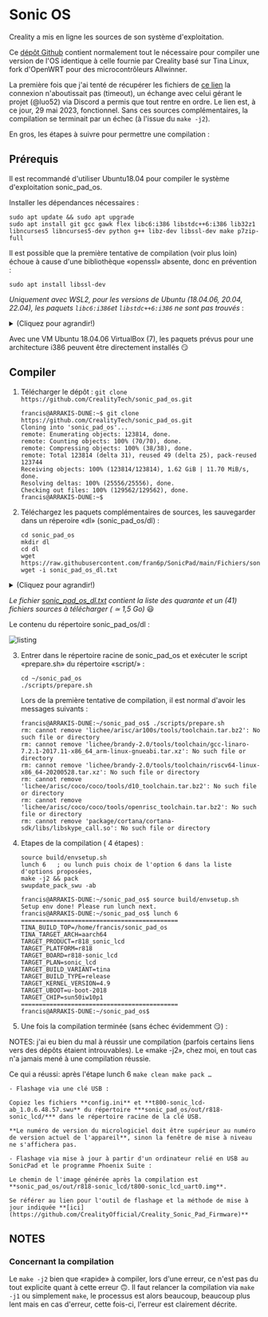 # Sonic OS

Creality a mis en ligne les sources de son système d'exploitation.

Ce [dépôt Github](https://github.com/CrealityTech/sonic_pad_os) contient normalement tout le nécessaire pour compiler une version de l'OS identique à celle fournie par Creality basé sur Tina Linux, fork d'OpenWRT pour des microcontrôleurs Allwinner.

La première fois que j'ai tenté de récupérer les fichiers de [ce lien](https://klipper.cxswyjy.com/download/sonic_dl/) la connexion n'aboutissait pas (timeout), un échange avec celui gérant le projet (@luo52) via Discord a permis que tout rentre en ordre. Le lien est, à ce jour, 29 mai 2023, fonctionnel. Sans ces sources complémentaires, la compilation se terminait par un échec (à l'issue du `make -j2`).

En gros, les étapes à suivre pour permettre une compilation :

## Prérequis

Il est recommandé d'utiliser Ubuntu18.04 pour compiler le système d'exploitation sonic_pad_os.

Installer les dépendances nécessaires :
```
sudo apt update && sudo apt upgrade
sudo apt install git gcc gawk flex libc6:i386 libstdc++6:i386 lib32z1 libncurses5 libncurses5-dev python g++ libz-dev libssl-dev make p7zip-full
```

Il est possible que la première tentative de compilation (voir plus loin) échoue à cause d'une bibliothèque «openssl» absente, donc en prévention :
```
sudo apt install libssl-dev
```

*Uniquement avec WSL2, pour les versions de Ubuntu (18.04.06, 20.04, 22.04), les paquets `libc6:i386`et `libstdc++6:i386` ne sont pas trouvés* :
<details>
  <summary>(Cliquez pour agrandir!)</summary>
    
    ```
    francis@ARRAKIS-DUNE:~$ sudo apt install libc6:i386 libstdc++6:i386
    Reading package lists... Done
    Building dependency tree
    Reading state information... Done
    Package libc6:i386 is not available, but is referred to by another package.
    This may mean that the package is missing, has been obsoleted, or
    is only available from another source
    However the following packages replace it:
      libdb1-compat tzdata
      
    E: Package 'libc6:i386' has no installation candidate
    E: Unable to locate package libstdc++6:i386
    E: Couldn't find any package by regex 'libstdc++6'
    ```

Pour résoudre ce problème d'installation de ces paquets pour une architecture «i386», :
```
sudo dpkg --add-architecture i386
sudo apt update
sudo apt install libc6:i386 libstdc++6:i386
```
Maintenant, ces paquets sont bien installés :
```
francis@ARRAKIS-DUNE:~$ apt-cache policy libc6 libc6:i386
libc6:
  Installed: 2.27-3ubuntu1.6
  Candidate: 2.27-3ubuntu1.6
  Version table:
 *** 2.27-3ubuntu1.6 500
        500 http://archive.ubuntu.com/ubuntu bionic-updates/main amd64 Packages
        100 /var/lib/dpkg/status
     2.27-3ubuntu1.5 500
        500 http://security.ubuntu.com/ubuntu bionic-security/main amd64 Packages
     2.27-3ubuntu1 500
        500 http://archive.ubuntu.com/ubuntu bionic/main amd64 Packages
libc6:i386:
  Installed: 2.27-3ubuntu1.6
  Candidate: 2.27-3ubuntu1.6
  Version table:
 *** 2.27-3ubuntu1.6 500
        500 http://archive.ubuntu.com/ubuntu bionic-updates/main i386 Packages
        100 /var/lib/dpkg/status
     2.27-3ubuntu1.5 500
        500 http://security.ubuntu.com/ubuntu bionic-security/main i386 Packages
     2.27-3ubuntu1 500
        500 http://archive.ubuntu.com/ubuntu bionic/main i386 Packages
francis@ARRAKIS-DUNE:~$
```
</details>

Avec une VM Ubuntu 18.04.06 VirtualBox (7), les paquets prévus pour une architecture i386 peuvent être directement installés :smirk:

## Compiler

1. Télécharger le dépôt : 
    `git clone https://github.com/CrealityTech/sonic_pad_os.git`
    ```
    francis@ARRAKIS-DUNE:~$ git clone https://github.com/CrealityTech/sonic_pad_os.git
    Cloning into 'sonic_pad_os'...
    remote: Enumerating objects: 123814, done.
    remote: Counting objects: 100% (70/70), done.
    remote: Compressing objects: 100% (38/38), done.
    remote: Total 123814 (delta 31), reused 49 (delta 25), pack-reused 123744
    Receiving objects: 100% (123814/123814), 1.62 GiB | 11.70 MiB/s, done.
    Resolving deltas: 100% (25556/25556), done.
    Checking out files: 100% (129562/129562), done.
    francis@ARRAKIS-DUNE:~$
    ```
2. Téléchargez les paquets complémentaires de sources, les sauvegarder dans un réperoire «dl» (sonic_pad_os/dl) :
    ```
    cd sonic_pad_os
    mkdir dl
    cd dl
    wget https://raw.githubusercontent.com/fran6p/SonicPad/main/Fichiers/sonic_pad_os_dl.txt
    wget -i sonic_pad_os_dl.txt
    ```
    
<details>
  <summary>(Cliquez pour agrandir!)</summary>
francis@ARRAKIS-DUNE:~/sonic_pad_os/dl$ wget -i ../../sonic_pad_os_dl.txt
--2023-06-07 18:26:06--  https://klipper.cxswyjy.com/download/sonic_dl/Cython-0.29.2.tar.gz
Resolving klipper.cxswyjy.com (klipper.cxswyjy.com)... 184.104.219.54
Connecting to klipper.cxswyjy.com (klipper.cxswyjy.com)|184.104.219.54|:443... connected.
HTTP request sent, awaiting response... 200 OK
Length: 2041500 (1.9M) [application/octet-stream]
Saving to: ‘Cython-0.29.2.tar.gz’

Cython-0.29.2.tar.gz          100%[=================================================>]   1.95M  1.31MB/s    in 1.5s

2023-06-07 18:26:10 (1.31 MB/s) - ‘Cython-0.29.2.tar.gz’ saved [2041500/2041500]

--2023-06-07 18:26:10--  https://klipper.cxswyjy.com/download/sonic_dl/ade-0.1.1d.zip
Reusing existing connection to klipper.cxswyjy.com:443.
HTTP request sent, awaiting response... 200 OK
Length: 166008 (162K) [application/zip]
Saving to: ‘ade-0.1.1d.zip’

ade-0.1.1d.zip                100%[=================================================>] 162.12K  --.-KB/s    in 0.009s

2023-06-07 18:26:10 (16.7 MB/s) - ‘ade-0.1.1d.zip’ saved [166008/166008]

--2023-06-07 18:26:10--  https://klipper.cxswyjy.com/download/sonic_dl/ai-engine-prebuilt.tar.bz2
Reusing existing connection to klipper.cxswyjy.com:443.
HTTP request sent, awaiting response... 200 OK
Length: 20715 (20K) [application/octet-stream]
Saving to: ‘ai-engine-prebuilt.tar.bz2’

ai-engine-prebuilt.tar.bz2    100%[=================================================>]  20.23K  --.-KB/s    in 0s

2023-06-07 18:26:11 (58.4 MB/s) - ‘ai-engine-prebuilt.tar.bz2’ saved [20715/20715]

--2023-06-07 18:26:11--  https://klipper.cxswyjy.com/download/sonic_dl/avr-gcc-5.4.0.tar.bz2
Reusing existing connection to klipper.cxswyjy.com:443.
HTTP request sent, awaiting response... 200 OK
Length: 44812560 (43M) [application/octet-stream]
Saving to: ‘avr-gcc-5.4.0.tar.bz2’

avr-gcc-5.4.0.tar.bz2         100%[=================================================>]  42.74M  2.87MB/s    in 14s

2023-06-07 18:26:25 (3.01 MB/s) - ‘avr-gcc-5.4.0.tar.bz2’ saved [44812560/44812560]

--2023-06-07 18:26:25--  https://klipper.cxswyjy.com/download/sonic_dl/bluez-alsa-20180913.tar.gz
Reusing existing connection to klipper.cxswyjy.com:443.
HTTP request sent, awaiting response... 200 OK
Length: 88557 (86K) [application/octet-stream]
Saving to: ‘bluez-alsa-20180913.tar.gz’

bluez-alsa-20180913.tar.gz    100%[=================================================>]  86.48K  --.-KB/s    in 0.005s

2023-06-07 18:26:25 (18.1 MB/s) - ‘bluez-alsa-20180913.tar.gz’ saved [88557/88557]

--2023-06-07 18:26:25--  https://klipper.cxswyjy.com/download/sonic_dl/fluidd-1.0.14-prebuilt.tar.bz2
Reusing existing connection to klipper.cxswyjy.com:443.
HTTP request sent, awaiting response... 200 OK
Length: 7451115 (7.1M) [application/octet-stream]
Saving to: ‘fluidd-1.0.14-prebuilt.tar.bz2’

fluidd-1.0.14-prebuilt.tar.bz 100%[=================================================>]   7.11M  2.65MB/s    in 2.7s

2023-06-07 18:26:28 (2.65 MB/s) - ‘fluidd-1.0.14-prebuilt.tar.bz2’ saved [7451115/7451115]

--2023-06-07 18:26:28--  https://klipper.cxswyjy.com/download/sonic_dl/fluidd-pad-1.2.56-prebuilt.tar.bz2
Reusing existing connection to klipper.cxswyjy.com:443.
HTTP request sent, awaiting response... 200 OK
Length: 14986760 (14M) [application/octet-stream]
Saving to: ‘fluidd-pad-1.2.56-prebuilt.tar.bz2’

fluidd-pad-1.2.56-prebuilt.ta 100%[=================================================>]  14.29M  2.56MB/s    in 5.6s

2023-06-07 18:26:34 (2.56 MB/s) - ‘fluidd-pad-1.2.56-prebuilt.tar.bz2’ saved [14986760/14986760]

--2023-06-07 18:26:34--  https://klipper.cxswyjy.com/download/sonic_dl/gcc-arm-none-eabi-6-2022-q4-major-linux.tar.bz2
Reusing existing connection to klipper.cxswyjy.com:443.
HTTP request sent, awaiting response... 200 OK
Length: 77713347 (74M) [application/octet-stream]
Saving to: ‘gcc-arm-none-eabi-6-2022-q4-major-linux.tar.bz2’

gcc-arm-none-eabi-6-2022-q4-m 100%[=================================================>]  74.11M  3.57MB/s    in 26s

2023-06-07 18:27:01 (2.83 MB/s) - ‘gcc-arm-none-eabi-6-2022-q4-major-linux.tar.bz2’ saved [77713347/77713347]

--2023-06-07 18:27:01--  https://klipper.cxswyjy.com/download/sonic_dl/glib-2.50.1.tar.xz
Reusing existing connection to klipper.cxswyjy.com:443.
HTTP request sent, awaiting response... 200 OK
Length: 7521832 (7.2M) [application/octet-stream]
Saving to: ‘glib-2.50.1.tar.xz’

glib-2.50.1.tar.xz            100%[=================================================>]   7.17M  2.40MB/s    in 3.0s

2023-06-07 18:27:04 (2.40 MB/s) - ‘glib-2.50.1.tar.xz’ saved [7521832/7521832]

--2023-06-07 18:27:04--  https://klipper.cxswyjy.com/download/sonic_dl/harfbuzz-1.7.4.tar.bz2
Reusing existing connection to klipper.cxswyjy.com:443.
HTTP request sent, awaiting response... 200 OK
Length: 1718260 (1.6M) [application/octet-stream]
Saving to: ‘harfbuzz-1.7.4.tar.bz2’

harfbuzz-1.7.4.tar.bz2        100%[=================================================>]   1.64M  2.22MB/s    in 0.7s

2023-06-07 18:27:05 (2.22 MB/s) - ‘harfbuzz-1.7.4.tar.bz2’ saved [1718260/1718260]

--2023-06-07 18:27:05--  https://klipper.cxswyjy.com/download/sonic_dl/hostapd-2017-11-08.tar.bz2
Reusing existing connection to klipper.cxswyjy.com:443.
HTTP request sent, awaiting response... 200 OK
Length: 2874867 (2.7M) [application/octet-stream]
Saving to: ‘hostapd-2017-11-08.tar.bz2’

hostapd-2017-11-08.tar.bz2    100%[=================================================>]   2.74M  2.27MB/s    in 1.2s

2023-06-07 18:27:07 (2.27 MB/s) - ‘hostapd-2017-11-08.tar.bz2’ saved [2874867/2874867]

--2023-06-07 18:27:07--  https://klipper.cxswyjy.com/download/sonic_dl/icu4c-55_1-src.tgz
Reusing existing connection to klipper.cxswyjy.com:443.
HTTP request sent, awaiting response... 200 OK
Length: 25600847 (24M) [application/octet-stream]
Saving to: ‘icu4c-55_1-src.tgz’

icu4c-55_1-src.tgz            100%[=================================================>]  24.41M  2.55MB/s    in 10s

2023-06-07 18:27:17 (2.39 MB/s) - ‘icu4c-55_1-src.tgz’ saved [25600847/25600847]

--2023-06-07 18:27:17--  https://klipper.cxswyjy.com/download/sonic_dl/iozone3_489.tgz
Reusing existing connection to klipper.cxswyjy.com:443.
HTTP request sent, awaiting response... 200 OK
Length: 830369 (811K) [application/octet-stream]
Saving to: ‘iozone3_489.tgz’

iozone3_489.tgz               100%[=================================================>] 810.91K  3.03MB/s    in 0.3s

2023-06-07 18:27:18 (3.03 MB/s) - ‘iozone3_489.tgz’ saved [830369/830369]

--2023-06-07 18:27:18--  https://klipper.cxswyjy.com/download/sonic_dl/klipper-0.1.98.tar.gz
Reusing existing connection to klipper.cxswyjy.com:443.
HTTP request sent, awaiting response... 200 OK
Length: 49105915 (47M) [application/octet-stream]
Saving to: ‘klipper-0.1.98.tar.gz’

klipper-0.1.98.tar.gz         100%[=================================================>]  46.83M  1.25MB/s    in 27s

2023-06-07 18:27:45 (1.74 MB/s) - ‘klipper-0.1.98.tar.gz’ saved [49105915/49105915]

--2023-06-07 18:27:45--  https://klipper.cxswyjy.com/download/sonic_dl/klipper-brain-1.9.1-prebuilt.tar.bz2
Reusing existing connection to klipper.cxswyjy.com:443.
HTTP request sent, awaiting response... 200 OK
Length: 29376166 (28M) [application/octet-stream]
Saving to: ‘klipper-brain-1.9.1-prebuilt.tar.bz2’

klipper-brain-1.9.1-prebuilt. 100%[=================================================>]  28.01M  1.78MB/s    in 19s

2023-06-07 18:28:05 (1.46 MB/s) - ‘klipper-brain-1.9.1-prebuilt.tar.bz2’ saved [29376166/29376166]

--2023-06-07 18:28:05--  https://klipper.cxswyjy.com/download/sonic_dl/libinput-1.5.0.tar.xz
Reusing existing connection to klipper.cxswyjy.com:443.
HTTP request sent, awaiting response... 200 OK
Length: 910476 (889K) [application/octet-stream]
Saving to: ‘libinput-1.5.0.tar.xz’

libinput-1.5.0.tar.xz         100%[=================================================>] 889.14K  1.74MB/s    in 0.5s

2023-06-07 18:28:06 (1.74 MB/s) - ‘libinput-1.5.0.tar.xz’ saved [910476/910476]

--2023-06-07 18:28:06--  https://klipper.cxswyjy.com/download/sonic_dl/librsync-2.3.1.tar.gz
Reusing existing connection to klipper.cxswyjy.com:443.
HTTP request sent, awaiting response... 200 OK
Length: 194573 (190K) [application/octet-stream]
Saving to: ‘librsync-2.3.1.tar.gz’

librsync-2.3.1.tar.gz         100%[=================================================>] 190.01K  --.-KB/s    in 0.01s

2023-06-07 18:28:06 (16.7 MB/s) - ‘librsync-2.3.1.tar.gz’ saved [194573/194573]

--2023-06-07 18:28:06--  https://klipper.cxswyjy.com/download/sonic_dl/libump-ec0680628744f30b8fac35e41a7bd8e23e59c39f.tar.gz
Reusing existing connection to klipper.cxswyjy.com:443.
HTTP request sent, awaiting response... 200 OK
Length: 25572 (25K) [application/octet-stream]
Saving to: ‘libump-ec0680628744f30b8fac35e41a7bd8e23e59c39f.tar.gz’

libump-ec0680628744f30b8fac35 100%[=================================================>]  24.97K  --.-KB/s    in 0.001s

2023-06-07 18:28:06 (45.8 MB/s) - ‘libump-ec0680628744f30b8fac35e41a7bd8e23e59c39f.tar.gz’ saved [25572/25572]

--2023-06-07 18:28:06--  https://klipper.cxswyjy.com/download/sonic_dl/libvpx-1.6.0.tar.bz2
Reusing existing connection to klipper.cxswyjy.com:443.
HTTP request sent, awaiting response... 200 OK
Length: 1943026 (1.9M) [application/octet-stream]
Saving to: ‘libvpx-1.6.0.tar.bz2’

libvpx-1.6.0.tar.bz2          100%[=================================================>]   1.85M  2.45MB/s    in 0.8s

2023-06-07 18:28:07 (2.45 MB/s) - ‘libvpx-1.6.0.tar.bz2’ saved [1943026/1943026]

--2023-06-07 18:28:07--  https://klipper.cxswyjy.com/download/sonic_dl/libwebp-0.4.3.tar.gz
Reusing existing connection to klipper.cxswyjy.com:443.
HTTP request sent, awaiting response... 200 OK
Length: 990904 (968K) [application/octet-stream]
Saving to: ‘libwebp-0.4.3.tar.gz’

libwebp-0.4.3.tar.gz          100%[=================================================>] 967.68K  1.88MB/s    in 0.5s

2023-06-07 18:28:08 (1.88 MB/s) - ‘libwebp-0.4.3.tar.gz’ saved [990904/990904]

--2023-06-07 18:28:08--  https://klipper.cxswyjy.com/download/sonic_dl/live.2019.02.27.tar.gz
Reusing existing connection to klipper.cxswyjy.com:443.
HTTP request sent, awaiting response... 200 OK
Length: 635377 (620K) [application/octet-stream]
Saving to: ‘live.2019.02.27.tar.gz’

live.2019.02.27.tar.gz        100%[=================================================>] 620.49K  2.45MB/s    in 0.2s

2023-06-07 18:28:09 (2.45 MB/s) - ‘live.2019.02.27.tar.gz’ saved [635377/635377]

--2023-06-07 18:28:09--  https://klipper.cxswyjy.com/download/sonic_dl/lz4-1.9.2.tar.gz
Reusing existing connection to klipper.cxswyjy.com:443.
HTTP request sent, awaiting response... 200 OK
Length: 305796 (299K) [application/octet-stream]
Saving to: ‘lz4-1.9.2.tar.gz’

lz4-1.9.2.tar.gz              100%[=================================================>] 298.63K  --.-KB/s    in 0.02s

2023-06-07 18:28:09 (15.7 MB/s) - ‘lz4-1.9.2.tar.gz’ saved [305796/305796]

--2023-06-07 18:28:09--  https://klipper.cxswyjy.com/download/sonic_dl/mainsail-1.0.5_mainsail.tar.gz
Reusing existing connection to klipper.cxswyjy.com:443.
HTTP request sent, awaiting response... 200 OK
Length: 5505794 (5.2M) [application/octet-stream]
Saving to: ‘mainsail-1.0.5_mainsail.tar.gz’

mainsail-1.0.5_mainsail.tar.g 100%[=================================================>]   5.25M  2.14MB/s    in 2.5s

2023-06-07 18:28:12 (2.14 MB/s) - ‘mainsail-1.0.5_mainsail.tar.gz’ saved [5505794/5505794]

--2023-06-07 18:28:12--  https://klipper.cxswyjy.com/download/sonic_dl/moonraker-0.0.71.tar.gz
Reusing existing connection to klipper.cxswyjy.com:443.
HTTP request sent, awaiting response... 200 OK
Length: 1975616 (1.9M) [application/octet-stream]
Saving to: ‘moonraker-0.0.71.tar.gz’

moonraker-0.0.71.tar.gz       100%[=================================================>]   1.88M  1.56MB/s    in 1.2s

2023-06-07 18:28:13 (1.56 MB/s) - ‘moonraker-0.0.71.tar.gz’ saved [1975616/1975616]

--2023-06-07 18:28:13--  https://klipper.cxswyjy.com/download/sonic_dl/ncnn-yolov5-prebuilt.tar.bz2
Reusing existing connection to klipper.cxswyjy.com:443.
HTTP request sent, awaiting response... 200 OK
Length: 9552468 (9.1M) [application/octet-stream]
Saving to: ‘ncnn-yolov5-prebuilt.tar.bz2’

ncnn-yolov5-prebuilt.tar.bz2  100%[=================================================>]   9.11M  1.72MB/s    in 5.3s

2023-06-07 18:28:19 (1.71 MB/s) - ‘ncnn-yolov5-prebuilt.tar.bz2’ saved [9552468/9552468]

--2023-06-07 18:28:19--  https://klipper.cxswyjy.com/download/sonic_dl/netifaces-0.10.9.tar.gz
Reusing existing connection to klipper.cxswyjy.com:443.
HTTP request sent, awaiting response... 200 OK
Length: 28844 (28K) [application/octet-stream]
Saving to: ‘netifaces-0.10.9.tar.gz’

netifaces-0.10.9.tar.gz       100%[=================================================>]  28.17K  --.-KB/s    in 0.001s

2023-06-07 18:28:19 (35.5 MB/s) - ‘netifaces-0.10.9.tar.gz’ saved [28844/28844]

--2023-06-07 18:28:19--  https://klipper.cxswyjy.com/download/sonic_dl/nghttp2-1.24.0.tar.bz2
Reusing existing connection to klipper.cxswyjy.com:443.
HTTP request sent, awaiting response... 200 OK
Length: 1800637 (1.7M) [application/octet-stream]
Saving to: ‘nghttp2-1.24.0.tar.bz2’

nghttp2-1.24.0.tar.bz2        100%[=================================================>]   1.72M  1.23MB/s    in 1.4s

2023-06-07 18:28:21 (1.23 MB/s) - ‘nghttp2-1.24.0.tar.bz2’ saved [1800637/1800637]

--2023-06-07 18:28:21--  https://klipper.cxswyjy.com/download/sonic_dl/opencv-4.1.0.zip
Reusing existing connection to klipper.cxswyjy.com:443.
HTTP request sent, awaiting response... 200 OK
Length: 91806599 (88M) [application/zip]
Saving to: ‘opencv-4.1.0.zip’

opencv-4.1.0.zip              100%[=================================================>]  87.55M  3.90MB/s    in 30s

2023-06-07 18:28:52 (2.88 MB/s) - ‘opencv-4.1.0.zip’ saved [91806599/91806599]

--2023-06-07 18:28:52--  https://klipper.cxswyjy.com/download/sonic_dl/opencv_contrib-4.1.0.zip
Reusing existing connection to klipper.cxswyjy.com:443.
HTTP request sent, awaiting response... 200 OK
Length: 61741612 (59M) [application/zip]
Saving to: ‘opencv_contrib-4.1.0.zip’

opencv_contrib-4.1.0.zip      100%[=================================================>]  58.88M  3.46MB/s    in 18s

2023-06-07 18:29:10 (3.36 MB/s) - ‘opencv_contrib-4.1.0.zip’ saved [61741612/61741612]

--2023-06-07 18:29:10--  https://klipper.cxswyjy.com/download/sonic_dl/pyparsing-pyparsing_2.3.0.zip
Reusing existing connection to klipper.cxswyjy.com:443.
HTTP request sent, awaiting response... 200 OK
Length: 661068 (646K) [application/zip]
Saving to: ‘pyparsing-pyparsing_2.3.0.zip’

pyparsing-pyparsing_2.3.0.zip 100%[=================================================>] 645.57K  --.-KB/s    in 0.04s

2023-06-07 18:29:10 (14.9 MB/s) - ‘pyparsing-pyparsing_2.3.0.zip’ saved [661068/661068]

--2023-06-07 18:29:10--  https://klipper.cxswyjy.com/download/sonic_dl/python-dateutil-2.7.5.tar.gz
Reusing existing connection to klipper.cxswyjy.com:443.
HTTP request sent, awaiting response... 200 OK
Length: 316043 (309K) [application/octet-stream]
Saving to: ‘python-dateutil-2.7.5.tar.gz’

python-dateutil-2.7.5.tar.gz  100%[=================================================>] 308.64K  --.-KB/s    in 0.02s

2023-06-07 18:29:11 (15.9 MB/s) - ‘python-dateutil-2.7.5.tar.gz’ saved [316043/316043]

--2023-06-07 18:29:11--  https://klipper.cxswyjy.com/download/sonic_dl/pytz-2018.9.tar.gz
Reusing existing connection to klipper.cxswyjy.com:443.
HTTP request sent, awaiting response... 200 OK
Length: 310705 (303K) [application/octet-stream]
Saving to: ‘pytz-2018.9.tar.gz’

pytz-2018.9.tar.gz            100%[=================================================>] 303.42K  --.-KB/s    in 0.02s

2023-06-07 18:29:11 (16.0 MB/s) - ‘pytz-2018.9.tar.gz’ saved [310705/310705]

--2023-06-07 18:29:11--  https://klipper.cxswyjy.com/download/sonic_dl/qt-browser2-prebuilt.tar.bz2
Reusing existing connection to klipper.cxswyjy.com:443.
HTTP request sent, awaiting response... 200 OK
Length: 113090 (110K) [application/octet-stream]
Saving to: ‘qt-browser2-prebuilt.tar.bz2’

qt-browser2-prebuilt.tar.bz2  100%[=================================================>] 110.44K  --.-KB/s    in 0.006s

2023-06-07 18:29:11 (17.5 MB/s) - ‘qt-browser2-prebuilt.tar.bz2’ saved [113090/113090]

--2023-06-07 18:29:11--  https://klipper.cxswyjy.com/download/sonic_dl/qt-everywhere-opensource-src-5.12.9-prebuilt_glibc_64bit.tar.gz
Reusing existing connection to klipper.cxswyjy.com:443.
HTTP request sent, awaiting response... 200 OK
Length: 497329799 (474M) [application/octet-stream]
Saving to: ‘qt-everywhere-opensource-src-5.12.9-prebuilt_glibc_64bit.tar.gz’

qt-everywhere-opensource-src- 100%[=================================================>] 474.29M  5.67MB/s    in 2m 1s

2023-06-07 18:31:12 (3.93 MB/s) - ‘qt-everywhere-opensource-src-5.12.9-prebuilt_glibc_64bit.tar.gz’ saved [497329799/497329799]

--2023-06-07 18:31:12--  https://klipper.cxswyjy.com/download/sonic_dl/qt-everywhere-opensource-src-5.12.9.tar.xz
Reusing existing connection to klipper.cxswyjy.com:443.
HTTP request sent, awaiting response... 200 OK
Length: 511048548 (487M) [application/octet-stream]
Saving to: ‘qt-everywhere-opensource-src-5.12.9.tar.xz’

qt-everywhere-opensource-src- 100%[=================================================>] 487.37M  2.92MB/s    in 1m 53s

2023-06-07 18:33:06 (4.30 MB/s) - ‘qt-everywhere-opensource-src-5.12.9.tar.xz’ saved [511048548/511048548]

--2023-06-07 18:33:06--  https://klipper.cxswyjy.com/download/sonic_dl/rtsp_demo-prebuilt.tar.bz2
Reusing existing connection to klipper.cxswyjy.com:443.
HTTP request sent, awaiting response... 200 OK
Length: 58694 (57K) [application/octet-stream]
Saving to: ‘rtsp_demo-prebuilt.tar.bz2’

rtsp_demo-prebuilt.tar.bz2    100%[=================================================>]  57.32K  --.-KB/s    in 0.003s

2023-06-07 18:33:06 (19.0 MB/s) - ‘rtsp_demo-prebuilt.tar.bz2’ saved [58694/58694]

--2023-06-07 18:33:06--  https://klipper.cxswyjy.com/download/sonic_dl/setuptools-41.4.0.zip
Reusing existing connection to klipper.cxswyjy.com:443.
HTTP request sent, awaiting response... 200 OK
Length: 855608 (836K) [application/zip]
Saving to: ‘setuptools-41.4.0.zip’

setuptools-41.4.0.zip         100%[=================================================>] 835.55K  1.14MB/s    in 0.7s

2023-06-07 18:33:07 (1.14 MB/s) - ‘setuptools-41.4.0.zip’ saved [855608/855608]

--2023-06-07 18:33:07--  https://klipper.cxswyjy.com/download/sonic_dl/six-1.12.0.tar.gz
Reusing existing connection to klipper.cxswyjy.com:443.
HTTP request sent, awaiting response... 200 OK
Length: 32725 (32K) [application/octet-stream]
Saving to: ‘six-1.12.0.tar.gz’

six-1.12.0.tar.gz             100%[=================================================>]  31.96K  --.-KB/s    in 0.001s

2023-06-07 18:33:07 (29.5 MB/s) - ‘six-1.12.0.tar.gz’ saved [32725/32725]

--2023-06-07 18:33:07--  https://klipper.cxswyjy.com/download/sonic_dl/swupdate-2019.11.tar.xz
Reusing existing connection to klipper.cxswyjy.com:443.
HTTP request sent, awaiting response... 200 OK
Length: 5584324 (5.3M) [application/octet-stream]
Saving to: ‘swupdate-2019.11.tar.xz’

swupdate-2019.11.tar.xz       100%[=================================================>]   5.33M  2.64MB/s    in 2.0s

2023-06-07 18:33:09 (2.64 MB/s) - ‘swupdate-2019.11.tar.xz’ saved [5584324/5584324]

--2023-06-07 18:33:09--  https://klipper.cxswyjy.com/download/sonic_dl/tslib-1.15.tar.bz2
Reusing existing connection to klipper.cxswyjy.com:443.
HTTP request sent, awaiting response... 200 OK
Length: 395481 (386K) [application/octet-stream]
Saving to: ‘tslib-1.15.tar.bz2’

tslib-1.15.tar.bz2            100%[=================================================>] 386.21K  --.-KB/s    in 0.02s

2023-06-07 18:33:10 (15.2 MB/s) - ‘tslib-1.15.tar.bz2’ saved [395481/395481]

--2023-06-07 18:33:10--  https://klipper.cxswyjy.com/download/sonic_dl/x264.zip
Reusing existing connection to klipper.cxswyjy.com:443.
HTTP request sent, awaiting response... 200 OK
Length: 1083607 (1.0M) [application/zip]
Saving to: ‘x264.zip’

x264.zip                      100%[=================================================>]   1.03M  3.72MB/s    in 0.3s

2023-06-07 18:33:10 (3.72 MB/s) - ‘x264.zip’ saved [1083607/1083607]

FINISHED --2023-06-07 18:33:10--
Total wall clock time: 7m 4s
Downloaded: 41 files, 1.4G in 6m 49s (3.40 MB/s)
francis@ARRAKIS-DUNE:~/sonic_pad_os/dl$    
</details>

*Le fichier [sonic_pad_os_dl.txt](https://raw.githubusercontent.com/fran6p/SonicPad/main/Fichiers/sonic_pad_os_dl.txt) contient la liste des quarante et un (41) fichiers sources à télécharger ( ≃ 1,5 Go)* :smiley:
    
Le contenu du répertoire sonic_pad_os/dl :
    
![listing](https://github.com/fran6p/SonicPad/blob/main/Images/sonic_os_dl-listing.jpg)
    
3. Entrer dans le répertoire racine de sonic_pad_os et exécuter le script «prepare.sh» du répertoire «script/»  :
    ```
    cd ~/sonic_pad_os
    ./scripts/prepare.sh
    ```
    
    Lors de la première tentative de compilation, il est normal d'avoir les messages suivants :
    ```
    francis@ARRAKIS-DUNE:~/sonic_pad_os$ ./scripts/prepare.sh
    rm: cannot remove 'lichee/arisc/ar100s/tools/toolchain.tar.bz2': No such file or directory
    rm: cannot remove 'lichee/brandy-2.0/tools/toolchain/gcc-linaro-7.2.1-2017.11-x86_64_arm-linux-gnueabi.tar.xz': No such file or directory
    rm: cannot remove 'lichee/brandy-2.0/tools/toolchain/riscv64-linux-x86_64-20200528.tar.xz': No such file or directory
    rm: cannot remove 'lichee/arisc/coco/coco/tools/d10_toolchain.tar.bz2': No such file or directory
    rm: cannot remove 'lichee/arisc/coco/coco/tools/openrisc_toolchain.tar.bz2': No such file or directory
    rm: cannot remove 'package/cortana/cortana-sdk/libs/libskype_call.so': No such file or directory
    ```
    
 4. Etapes de la compilation ( 4 étapes) :
     ```
     source build/envsetup.sh
     lunch 6   ; ou lunch puis choix de l'option 6 dans la liste d'options proposées,  
     make -j2 && pack
     swupdate_pack_swu -ab
     ```
     
     ```
     francis@ARRAKIS-DUNE:~/sonic_pad_os$ source build/envsetup.sh
     Setup env done! Please run lunch next.
     francis@ARRAKIS-DUNE:~/sonic_pad_os$ lunch 6
     ============================================
     TINA_BUILD_TOP=/home/francis/sonic_pad_os
     TINA_TARGET_ARCH=aarch64
     TARGET_PRODUCT=r818_sonic_lcd
     TARGET_PLATFORM=r818
     TARGET_BOARD=r818-sonic_lcd
     TARGET_PLAN=sonic_lcd
     TARGET_BUILD_VARIANT=tina
     TARGET_BUILD_TYPE=release
     TARGET_KERNEL_VERSION=4.9
     TARGET_UBOOT=u-boot-2018
     TARGET_CHIP=sun50iw10p1
     ============================================
     francis@ARRAKIS-DUNE:~/sonic_pad_os$
     ```
     
5. Une fois la compilation terminée (sans échec évidemment :smirk:) :

NOTES: j'ai eu bien du mal à réussir une compilation (parfois certains liens vers des dépôts étaient introuvables). Le «make -j2», chez moi, en tout cas n'a jamais mené à une compilation réussie.
 
 Ce qui a réussi: après l'étape lunch 6
     ```
     make clean
     make
     pack
     …
     ```
 
    - Flashage via une clé USB :
    
    Copiez les fichiers **config.ini** et **t800-sonic_lcd-ab_1.0.6.48.57.swu** du répertoire ***sonic_pad_os/out/r818-sonic_lcd/*** dans le répertoire racine de la clé USB.
    
    **Le numéro de version du micrologiciel doit être supérieur au numéro de version actuel de l'appareil**, sinon la fenêtre de mise à niveau ne s'affichera pas.
    
    - Flashage via mise à jour à partir d'un ordinateur relié en USB au SonicPad et le programme Phoenix Suite :
    
    Le chemin de l'image générée après la compilation est **sonic_pad_os/out/r818-sonic_lcd/t800-sonic_lcd_uart0.img**.
    
    Se référer au lien pour l'outil de flashage et la méthode de mise à jour indiquée **[ici](https://github.com/CrealityOfficial/Creality_Sonic_Pad_Firmware)**

## NOTES

### Concernant la compilation

Le `make -j2` bien que «rapide» à compiler, lors d'une erreur, ce n'est pas du tout explicite quant à cette erreur 🙃. Il faut
relancer la compilation via `make -j1` ou simplement  `make`, le processus est alors beaucoup, beaucoup plus lent mais en cas d'erreur,
cette fois-ci, l'erreur est clairement décrite.

